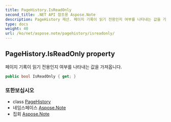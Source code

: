 ```yaml
---
title: PageHistory.IsReadOnly
second_title: .NET API 참조용 Aspose.Note
description: PageHistory 재산. 페이지 기록이 읽기 전용인지 여부를 나타내는 값을 가져옵니다.
type: docs
weight: 40
url: /ko/net/aspose.note/pagehistory/isreadonly/
---
```

## PageHistory.IsReadOnly property

페이지 기록이 읽기 전용인지 여부를 나타내는 값을 가져옵니다.

```csharp
public bool IsReadOnly { get; }
```

### 또한보십시오

* class [PageHistory](../)
* 네임스페이스 [Aspose.Note](../../pagehistory/)
* 집회 [Aspose.Note](../../../)



